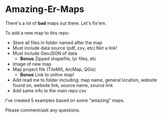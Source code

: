 Amazing-Er-Maps
===============
There's a lot of **bad** maps out there. Let's fix'em.

To add a new map to this repo:
* Store all files in folder named after the map
* Must include data source (pdf, csv, etc) Not a link!
* Must include GeoJSON of data
  * **Bonus** Zipped shapefile, lyr files, etc
* Image of new map
* Map project file (TileMill, ArcMap, QGis)
  * **Bonus** Link to online map!
* Add read me to folder including: map name, general location, website found on, website link, source name, source link
* Add same info to the main repo csv


I've created 5 examples based on some "amazing" maps. 

Please comment/ask any questions.
